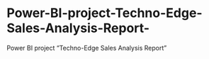 # Power-BI-project-Techno-Edge-Sales-Analysis-Report-
Power BI project “Techno-Edge Sales Analysis Report”

